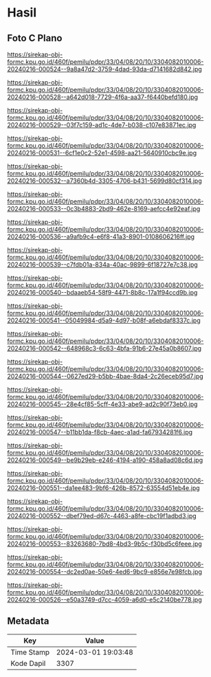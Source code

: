 # Hasil

## Foto C Plano

https://sirekap-obj-formc.kpu.go.id/460f/pemilu/pdpr/33/04/08/20/10/3304082010006-20240216-000524--9a8a47d2-3759-4dad-93da-d7141682d842.jpg

https://sirekap-obj-formc.kpu.go.id/460f/pemilu/pdpr/33/04/08/20/10/3304082010006-20240216-000528--a642d018-7729-4f6a-aa37-f6440befd180.jpg

https://sirekap-obj-formc.kpu.go.id/460f/pemilu/pdpr/33/04/08/20/10/3304082010006-20240216-000529--03f7c159-ad1c-4de7-b038-c107e83871ec.jpg

https://sirekap-obj-formc.kpu.go.id/460f/pemilu/pdpr/33/04/08/20/10/3304082010006-20240216-000531--6cf1e0c2-52e1-4598-aa21-5640910cbc9e.jpg

https://sirekap-obj-formc.kpu.go.id/460f/pemilu/pdpr/33/04/08/20/10/3304082010006-20240216-000532--a7360b4d-3305-4706-b431-5699d80cf314.jpg

https://sirekap-obj-formc.kpu.go.id/460f/pemilu/pdpr/33/04/08/20/10/3304082010006-20240216-000533--0c3b4883-2bd9-462e-8169-aefcc4e92eaf.jpg

https://sirekap-obj-formc.kpu.go.id/460f/pemilu/pdpr/33/04/08/20/10/3304082010006-20240216-000536--a9afb9c4-e6f8-41a3-8901-0108606216ff.jpg

https://sirekap-obj-formc.kpu.go.id/460f/pemilu/pdpr/33/04/08/20/10/3304082010006-20240216-000539--c7fdb01a-834a-40ac-9899-6f18727e7c38.jpg

https://sirekap-obj-formc.kpu.go.id/460f/pemilu/pdpr/33/04/08/20/10/3304082010006-20240216-000540--bdaaeb54-58f9-4471-8b8c-17a1f94ccd9b.jpg

https://sirekap-obj-formc.kpu.go.id/460f/pemilu/pdpr/33/04/08/20/10/3304082010006-20240216-000541--05049984-d5a9-4d97-b08f-a6ebdaf8337c.jpg

https://sirekap-obj-formc.kpu.go.id/460f/pemilu/pdpr/33/04/08/20/10/3304082010006-20240216-000542--648968c3-6c63-4bfa-91b6-27e45a0b8607.jpg

https://sirekap-obj-formc.kpu.go.id/460f/pemilu/pdpr/33/04/08/20/10/3304082010006-20240216-000544--0627ed29-b5bb-4bae-8da4-2c26eceb95d7.jpg

https://sirekap-obj-formc.kpu.go.id/460f/pemilu/pdpr/33/04/08/20/10/3304082010006-20240216-000545--28e4cf85-5cff-4e33-abe9-ad2c90f73eb0.jpg

https://sirekap-obj-formc.kpu.go.id/460f/pemilu/pdpr/33/04/08/20/10/3304082010006-20240216-000547--b11bb1da-f8cb-4aec-a1ad-fa67934281f6.jpg

https://sirekap-obj-formc.kpu.go.id/460f/pemilu/pdpr/33/04/08/20/10/3304082010006-20240216-000549--be9b29eb-e246-4194-a190-458a8ad08c6d.jpg

https://sirekap-obj-formc.kpu.go.id/460f/pemilu/pdpr/33/04/08/20/10/3304082010006-20240216-000551--da1ee483-9bf6-426b-8572-63554d51eb4e.jpg

https://sirekap-obj-formc.kpu.go.id/460f/pemilu/pdpr/33/04/08/20/10/3304082010006-20240216-000552--dbef79ed-d67c-4463-a8fe-cbc19f1adbd3.jpg

https://sirekap-obj-formc.kpu.go.id/460f/pemilu/pdpr/33/04/08/20/10/3304082010006-20240216-000553--83263680-7bd8-4bd3-9b5c-f30bd5c6feee.jpg

https://sirekap-obj-formc.kpu.go.id/460f/pemilu/pdpr/33/04/08/20/10/3304082010006-20240216-000554--dc2ed0ae-50e6-4ed6-9bc9-e856e7e98fcb.jpg

https://sirekap-obj-formc.kpu.go.id/460f/pemilu/pdpr/33/04/08/20/10/3304082010006-20240216-000526--e50a3749-d7cc-4059-a6d0-e5c2140be778.jpg


## Metadata

| Key        | Value               |
| ---------- | ------------------- |
| Time Stamp | 2024-03-01 19:03:48 |
| Kode Dapil | 3307                |



